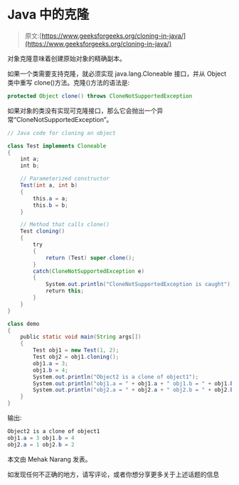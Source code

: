 # Java 中的克隆

> 原文:[https://www.geeksforgeeks.org/cloning-in-java/](https://www.geeksforgeeks.org/cloning-in-java/)

对象克隆意味着创建原始对象的精确副本。

如果一个类需要支持克隆，就必须实现 java.lang.Cloneable 接口，并从 Object 类中重写 clone()方法。克隆()方法的语法是:

```java
protected Object clone() throws CloneNotSupportedException
```

如果对象的类没有实现可克隆接口，那么它会抛出一个异常“CloneNotSupportedException”。

```java
// Java code for cloning an object

class Test implements Cloneable
{
    int a;
    int b;

    // Parameterized constructor
    Test(int a, int b)
    {
        this.a = a;
        this.b = b;
    }

    // Method that calls clone()
    Test cloning()
    {
        try
        {
            return (Test) super.clone();
        }
        catch(CloneNotSupportedException e)
        {
            System.out.println("CloneNotSupportedException is caught");
            return this;
        }
    }
}

class demo
{
    public static void main(String args[])
    {
        Test obj1 = new Test(1, 2);
        Test obj2 = obj1.cloning();
        obj1.a = 3;
        obj1.b = 4;
        System.out.println("Object2 is a clone of object1");
        System.out.println("obj1.a = " + obj1.a + " obj1.b = " + obj1.b);
        System.out.println("obj2.a = " + obj2.a + " obj2.b = " + obj2.b);
    }
}
```

输出:

```java
Object2 is a clone of object1
obj1.a = 3 obj1.b = 4
obj2.a = 1 obj2.b = 2
```

本文由 Mehak Narang 发表。

如发现任何不正确的地方，请写评论，或者你想分享更多关于上述话题的信息
